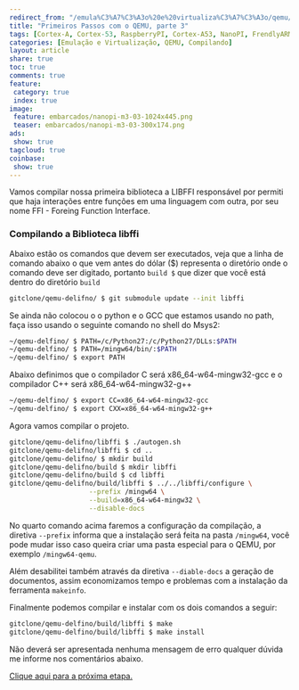 ```yaml
---
redirect_from: "/emula%C3%A7%C3%A3o%20e%20virtualiza%C3%A7%C3%A3o/qemu/compilando/Primeiros_Passos_com_o_QEMU-parte-3/"
title: "Primeiros Passos com o QEMU, parte 3" 
tags: [Cortex-A, Cortex-53, RaspberryPI, Cortex-A53, NanoPI, FrendlyARM, ARM, Intel, TBB,  Emulação, Virtualização, KVM, QEMU, VMware, VirtualBox, VBox, Hiper-V, Xen, GNU ARM Eclipse, Eclipse, Windows, RTOS, uOS]
categories: [Emulação e Virtualização, QEMU, Compilando]
layout: article
share: true
toc: true
comments: true
feature:
 category: true
 index: true
image:
 feature: embarcados/nanopi-m3-03-1024x445.png
 teaser: embarcados/nanopi-m3-03-300x174.png
ads: 
 show: true
tagcloud: true
coinbase:
 show: true
---
```


Vamos compilar nossa primeira biblioteca a LIBFFI responsável por permiti que haja interações entre funções em uma linguagem com outra, por seu nome FFI - Foreing Function Interface.

<!--more-->

### Compilando a Biblioteca libffi

Abaixo estão os comandos que devem ser executados, veja que a linha de comando abaixo o que vem antes do dólar ($) representa o diretório onde o comando deve ser digitado, portanto `build $` que dizer que você está dentro do diretório `build`

```sh
gitclone/qemu-delifno/ $ git submodule update --init libffi
```
Se ainda não colocou o o python e o GCC que estamos usando no path, faça isso usando o seguinte comando no shell do Msys2:

```sh
~/qemu-delfino/ $ PATH=/c/Python27:/c/Python27/DLLs:$PATH
~/qemu-delfino/ $ PATH=/mingw64/bin/:$PATH
~/qemu-delfino/ $ export PATH
```

Abaixo definimos que o compilador C será x86_64-w64-mingw32-gcc e o compilador C++ será x86_64-w64-mingw32-g++
```sh
~/qemu-delfino/ $ export CC=x86_64-w64-mingw32-gcc 
~/qemu-delfino/ $ export CXX=x86_64-w64-mingw32-g++
```
				
Agora vamos compilar o projeto.

```sh
gitclone/qemu-delifno/libffi $ ./autogen.sh
gitclone/qemu-delifno/libffi $ cd ..
gitclone/qemu-delifno/ $ mkdir build
gitclone/qemu-delifno/build $ mkdir libffi
gitclone/qemu-delifno/build $ cd libffi
gitclone/qemu-delifno/build/libffi $ ../../libffi/configure \
                    --prefix /mingw64 \
                    --build=x86_64-w64-mingw32 \
					--disable-docs
```

No quarto comando acima faremos a configuração da compilação, a diretiva `--prefix` informa que a instalação será feita na pasta `/mingw64`, você pode mudar isso caso queira criar uma pasta especial para o QEMU, por exemplo `/mingw64-qemu`.

Além desabilitei também através da diretiva `--diable-docs` a geração de documentos, assim economizamos tempo e problemas com a instalação da ferramenta `makeinfo`.

Finalmente podemos compilar e instalar com os dois comandos a seguir:

```bash
gitclone/qemu-delfino/build/libffi $ make
gitclone/qemu-delfino/build/libffi $ make install
```

Não deverá ser apresentada nenhuma mensagem de erro qualquer dúvida me informe nos comentários abaixo.

[Clique aqui para a próxima etapa.](http://carlosdelfino.eti.br/emula%C3%A7%C3%A3o%20e%20virtualiza%C3%A7%C3%A3o/qemu/compilando/Primeiros_Passos_com_o_QEMU-parte-4/)

